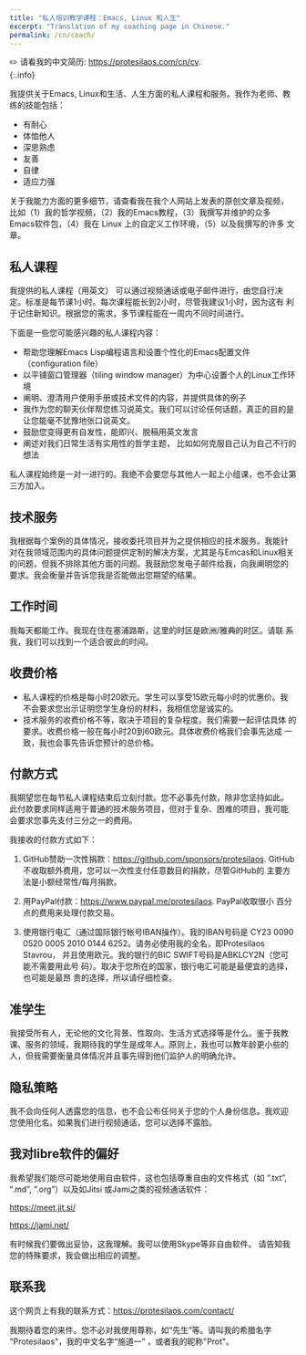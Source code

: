 ```yaml
---
title: "私人培训教学课程：Emacs, Linux 和人生"
excerpt: "Translation of my coaching page in Chinese."
permalink: /cn/coach/
---
```


✏️ 请看我的中文简历: <https://protesilaos.com/cn/cv>.  
{:.info}

我提供关于Emacs, Linux和生活、人生方面的私人课程和服务。我作为老师、教
练的技能包括：

-   有耐心
-   体恤他人
-   深思熟虑
-   友善
-   自律
-   适应力强

关于我能力方面的更多细节，请查看我在我个人网站上发表的原创文章及视频，
比如（1）我的哲学视频，（2）我的Emacs教程，（3）我撰写并维护的众多
Emacs软件包，（4）我在 Linux 上的自定义工作环境，（5）以及我撰写的许多
文章。

## 私人课程

我提供的私人课程（用英文） 可以通过视频通话或电子邮件进行，由您自行决
定。标准是每节课1小时。每次课程能长到2小时，尽管我建议1小时，因为这有
利于记住新知识。根据您的需求，多节课程能在一周内不同时间进行。

下面是一些您可能感兴趣的私人课程内容：

-   帮助您理解Emacs Lisp编程语言和设置个性化的Emacs配置文件（configuration file）
-   以平铺窗口管理器（tiling window manager）为中心设置个人的Linux工作环境
-   阐明、澄清用户使用手册或技术文件的内容，并提供具体的例子
-   我作为您的聊天伙伴帮您练习说英文。我们可以讨论任何话题，真正的目的是让您能毫不犹豫地张口说英文。
-   鼓励您变得更有自发性，能即兴、脱稿用英文发言
-   阐述对我们日常生活有实用性的哲学主题， 比如如何克服自己认为自己不行的想法

私人课程始终是一对一进行的。我绝不会要您与其他人一起上小组课，也不会让第三方加入。

## 技术服务

我根据每个案例的具体情况，接收委托项目并为之提供相应的技术服务。我能针
对在我领域范围内的具体问题提供定制的解决方案，尤其是与Emcas和Linux相关
的问题，但我不排除其他方面的问题。我鼓励您发电子邮件给我，向我阐明您的
要求。我会衡量并告诉您我是否能做出您期望的结果。

## 工作时间

我每天都能工作。我现在住在塞浦路斯，这里的时区是欧洲/雅典的时区。请联
系我，我们可以找到一个适合彼此的时间。


## 收费价格

-   私人课程的价格是每小时20欧元。学生可以享受15欧元每小时的优惠价。我
    不会要求您出示证明您学生身份的材料，我相信您是诚实的。
-   技术服务的收费价格不等，取决于项目的复杂程度。我们需要一起评估具体
    的要求。收费价格一般在每小时20到60欧元。具体收费价格我们会事先达成
    一致，我也会事先告诉您预计的总价格。

## 付款方式

我期望您在每节私人课程结束后立刻付款。您不必事先付款，除非您坚持如此。
此付款要求同样适用于普通的技术服务项目，但对于复杂、困难的项目，我可能
会要求您事先支付三分之一的费用。

我接收的付款方式如下：

1. GitHub赞助一次性捐款：<https://github.com/sponsors/protesilaos>.
   GitHub不收取额外费用，您可以一次性支付任意数目的捐款，尽管GitHub的
   主要方法是小额经常性/每月捐款。

2. 用PayPal付款：<https://www.paypal.me/protesilaos>.  PayPal收取很小
   百分点的费用来处理付款交易。

3. 使用银行电汇（通过国际银行帐号IBAN操作）。我的IBAN号码是 CY23 0090
   0520 0005 2010 0144 6252。请务必使用我的全名，即Protesilaos Stavrou，
   并且使用欧元。我的银行的BIC SWIFT号码是ABKLCY2N（您可能不需要用此号
   码）。取决于您所在的国家，银行电汇可能是最便宜的选择，也可能是最昂
   贵的选择，所以请仔细检查。

## 准学生

我接受所有人，无论他的文化背景、性取向、生活方式选择等是什么。鉴于我教
课、服务的领域，我期待我的学生是成年人。原则上，我也可以教年龄更小些的
人，但我需要衡量具体情况并且事先得到他们监护人的明确允许。

## 隐私策略

我不会向任何人透露您的信息，也不会公布任何关于您的个人身份信息。我欢迎
您使用化名。如果我们进行视频通话，您可以选择不露脸。

## 我对libre软件的偏好

我希望我们能尽可能地使用自由软件，这也包括尊重自由的文件格式（如
“.txt”, “.md”, “.org”）以及如Jitsi 或Jami之类的视频通话软件：

<https://meet.jit.si/>

<https://jami.net/>

有时候我们要做出妥协，这我理解。我可以使用Skype等非自由软件。 请告知我
您的特殊要求，我会做出相应的调整。

## 联系我

这个网页上有我的联系方式：<https://protesilaos.com/contact/>

我期待着您的来件。您不必对我使用尊称，如“先生”等。请叫我的希腊名字
"Protesilaos"，我的中文名字“施道一” ，或者我的昵称"Prot"。

